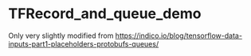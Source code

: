 # TFRecord_and_queue_demo
Only very slightly modified from https://indico.io/blog/tensorflow-data-inputs-part1-placeholders-protobufs-queues/

